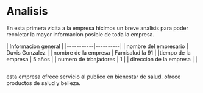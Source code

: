 # Analisis

En esta primera vicita a la empresa hicimos un breve analisis para poder recoletar la mayor informacion posible de toda la empresa.

| Informacion general |
|-----------|----------|
| nombre del empresario | Duvis Gonzalez |
| nombre de la empresa | Famisalud la 91 |
|tiempo de la empresa | 5 años |
| numero de trbajadores | 1 |
| direccion de la empresa |           |

## 
esta empresa ofrece servicio al publico en bienestar de salud.
ofrece productos de salud y belleza.
